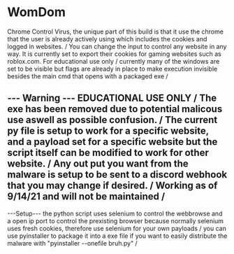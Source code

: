 # WomDom
Chrome Control Virus, the unique part of this build is that it use the chrome that the user is already actively using which includes the cookies and logged in websites. /
You can change the input to control any website in any way. It is currently set to export their cookies for gaming websites such as roblox.com. For educational use only / 
currently many of the windows are set to be visible but flags are already in place to make execution invisible besides the main cmd that opens with a packaged exe /

--- Warning ---
EDUCATIONAL USE ONLY / The exe has been removed due to potential malicous use aswell as possible confusion. /
The current py file is setup to work for a specific website, and a payload set for a specific website but the script itself can be modified to work for other website. /
Any out put you want from the malware is setup to be sent to a discord webhook that you may change if desired. /
Working as of 9/14/21 and will not be maintained /
-
---Setup---
the python script uses selenium to control the webbrowse and a open ip port to control the prexisting browser because normally selenium uses fresh cookies, therefore use selenium for your own payloads /
you can use pyinstaller to package it into a exe file if you want to easily distribute the malware with "pyinstaller --onefile bruh.py" /

